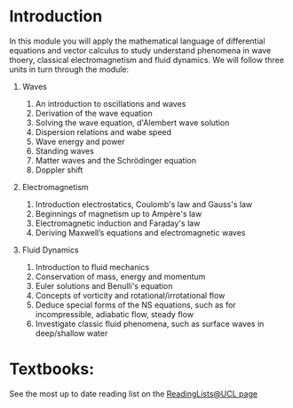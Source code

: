 # Introduction

In this module you will apply the mathematical language of differential equations and vector calculus to study understand phenomena in wave thoery, classical 
electromagnetism and fluid dynamics. We will follow three units in turn through the module:

1. Waves
	1. An introduction to oscillations and waves
	2. Derivation of the wave equation
	3. Solving the wave equation, d'Alembert wave solution
	4. Dispersion relations and wabe speed
	5. Wave energy and power
	6. Standing waves
	7. Matter waves and the Schrödinger equation
	8. Doppler shift

2. Electromagnetism
	1. Introduction electrostatics, Coulomb's law and Gauss's law
	2. Beginnings of magnetism up to Ampère's law
	3. Electromagnetic induction and Faraday's law
	4. Deriving Maxwell’s equations and electromagnetic waves

3. Fluid Dynamics
	1. Introduction to fluid mechanics
	2. Conservation of mass, energy and momentum
	3. Euler solutions and Benulli's equation
	4. Concepts of vorticity and rotational/irrotational flow
	5. Deduce special forms of the NS equations, such as for incompressible, adiabatic flow, steady flow
	6. Investigate classic fluid phenomena, such as surface waves in deep/shallow water

# Textbooks:
See the most up to date reading list on the <a href="https://rl.talis.com/3/ucl/lists/6FD7C034-4D3A-4807-DBB1-1BF116560C61.html" target="_blank">ReadingLists@UCL page</a>